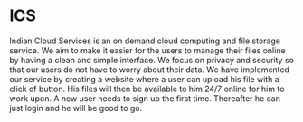 # ICS
Indian Cloud Services is an on demand cloud computing and file storage service. We aim to make it easier for the users to manage their files online by having a clean and simple interface. We focus on privacy and security so that our users do not have to worry about their data.
We have implemented our service by creating a website where a user can upload his file with a click of button. His files will then be available to him 24/7 online for him to work upon. A new user needs to sign up the first time. Thereafter he can just login and he will be good to go.


